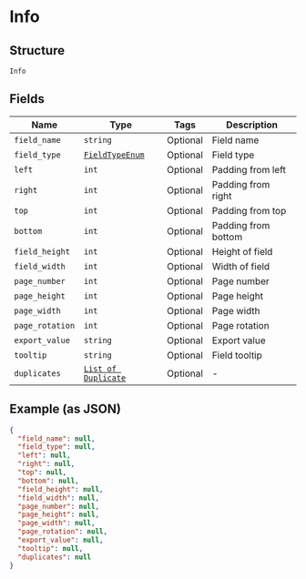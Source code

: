 
# Info

## Structure

`Info`

## Fields

| Name | Type | Tags | Description |
|  --- | --- | --- | --- |
| `field_name` | `string` | Optional | Field name |
| `field_type` | [`FieldTypeEnum`](../../doc/models/field-type-enum.md) | Optional | Field type |
| `left` | `int` | Optional | Padding from left |
| `right` | `int` | Optional | Padding from right |
| `top` | `int` | Optional | Padding from top |
| `bottom` | `int` | Optional | Padding from bottom |
| `field_height` | `int` | Optional | Height of field |
| `field_width` | `int` | Optional | Width of field |
| `page_number` | `int` | Optional | Page number |
| `page_height` | `int` | Optional | Page height |
| `page_width` | `int` | Optional | Page width |
| `page_rotation` | `int` | Optional | Page rotation |
| `export_value` | `string` | Optional | Export value |
| `tooltip` | `string` | Optional | Field tooltip |
| `duplicates` | [`List of Duplicate`](../../doc/models/duplicate.md) | Optional | - |

## Example (as JSON)

```json
{
  "field_name": null,
  "field_type": null,
  "left": null,
  "right": null,
  "top": null,
  "bottom": null,
  "field_height": null,
  "field_width": null,
  "page_number": null,
  "page_height": null,
  "page_width": null,
  "page_rotation": null,
  "export_value": null,
  "tooltip": null,
  "duplicates": null
}
```

